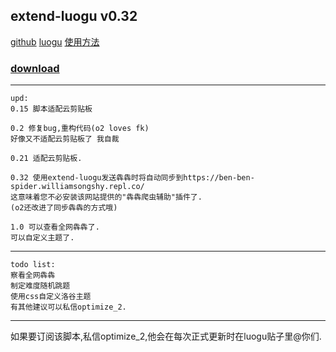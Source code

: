 ## extend-luogu v0.32

[github](https://github.com/optimize-2/extend-luogu)
[luogu](https://www.luogu.com.cn/discuss/show/300817)
[使用方法](https://optmize-2.blog.luogu.org/extend-luogu-shi-yong-fang-fa)

### [download](https://github.com/optimize-2/extend-luogu/blob/main/extend-luogu.user.js)

-----

```
upd:
0.15 脚本适配云剪贴板

0.2 修复bug,重构代码(o2 loves fk)
好像又不适配云剪贴板了 我自裁

0.21 适配云剪贴板.

0.32 使用extend-luogu发送犇犇时将自动同步到https://ben-ben-spider.williamsongshy.repl.co/
这意味着您不必安装该网站提供的"犇犇爬虫辅助"插件了.
(o2还改进了同步犇犇的方式哦)

1.0 可以查看全网犇犇了.
可以自定义主题了.
```

----

```
todo list:
察看全网犇犇
制定难度随机跳题
使用css自定义洛谷主题
有其他建议可以私信optimize_2.
```

-----

如果要订阅该脚本,私信optimize_2,他会在每次正式更新时在luogu贴子里@你们.
